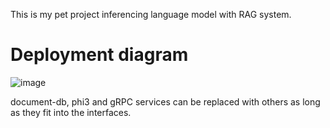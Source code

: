 This is my pet project inferencing language model with RAG system.
# Deployment diagram
![image](https://github.com/user-attachments/assets/17f9c221-8f62-4381-a05a-b3397c540aae)


document-db, phi3 and gRPC services can be replaced with others as long as  they fit into the interfaces.
